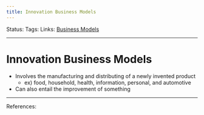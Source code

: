 ```yaml
---
title: Innovation Business Models
---
```

Status:
Tags:
Links: [Business Models](out/business-models.md)
___
# Innovation Business Models
-   Involves the manufacturing and distributing of a newly invented product
	-   ex) food, household, health, information, personal, and automotive
- Can also entail the improvement of something
___
References:
